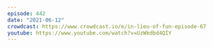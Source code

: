 ```yaml
---
episode: 442
date: "2021-06-12"
crowdcast: https://www.crowdcast.io/e/in-lieu-of-fun-episode-67
youtube: https://www.youtube.com/watch?v=UzWkdbd4QIY
---
```

